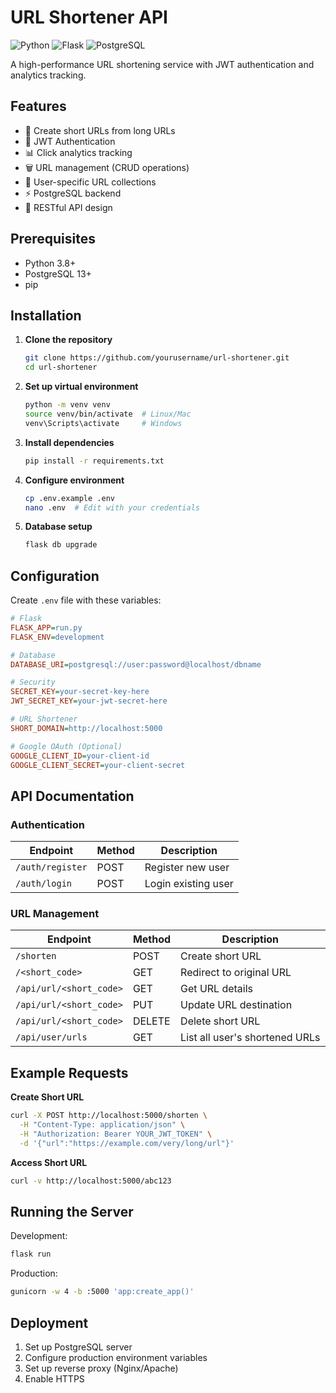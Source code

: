 

# URL Shortener API

![Python](https://img.shields.io/badge/python-3.8+-blue.svg)
![Flask](https://img.shields.io/badge/flask-2.0+-green.svg)
![PostgreSQL](https://img.shields.io/badge/postgresql-13+-blue.svg)

A high-performance URL shortening service with JWT authentication and analytics tracking.

## Features

- 🔗 Create short URLs from long URLs
- 🔐 JWT Authentication
- 📊 Click analytics tracking
- 🗑️ URL management (CRUD operations)
- 👤 User-specific URL collections
- ⚡ PostgreSQL backend
- 🔄 RESTful API design

## Prerequisites

- Python 3.8+
- PostgreSQL 13+
- pip

## Installation

1. **Clone the repository**
   ```bash
   git clone https://github.com/yourusername/url-shortener.git
   cd url-shortener
   ```

2. **Set up virtual environment**
   ```bash
   python -m venv venv
   source venv/bin/activate  # Linux/Mac
   venv\Scripts\activate     # Windows
   ```

3. **Install dependencies**
   ```bash
   pip install -r requirements.txt
   ```

4. **Configure environment**
   ```bash
   cp .env.example .env
   nano .env  # Edit with your credentials
   ```

5. **Database setup**
   ```bash
   flask db upgrade
   ```

## Configuration

Create `.env` file with these variables:

```ini
# Flask
FLASK_APP=run.py
FLASK_ENV=development

# Database
DATABASE_URI=postgresql://user:password@localhost/dbname

# Security
SECRET_KEY=your-secret-key-here
JWT_SECRET_KEY=your-jwt-secret-here

# URL Shortener
SHORT_DOMAIN=http://localhost:5000

# Google OAuth (Optional)
GOOGLE_CLIENT_ID=your-client-id
GOOGLE_CLIENT_SECRET=your-client-secret
```

## API Documentation

### Authentication

| Endpoint          | Method | Description          |
|-------------------|--------|----------------------|
| `/auth/register`  | POST   | Register new user    |
| `/auth/login`     | POST   | Login existing user  |

### URL Management

| Endpoint                | Method | Description                      |
|-------------------------|--------|----------------------------------|
| `/shorten`              | POST   | Create short URL                 |
| `/<short_code>`         | GET    | Redirect to original URL         |
| `/api/url/<short_code>` | GET    | Get URL details                  |
| `/api/url/<short_code>` | PUT    | Update URL destination           |
| `/api/url/<short_code>` | DELETE | Delete short URL                 |
| `/api/user/urls`        | GET    | List all user's shortened URLs   |

## Example Requests

**Create Short URL**
```bash
curl -X POST http://localhost:5000/shorten \
  -H "Content-Type: application/json" \
  -H "Authorization: Bearer YOUR_JWT_TOKEN" \
  -d '{"url":"https://example.com/very/long/url"}'
```

**Access Short URL**
```bash
curl -v http://localhost:5000/abc123
```

## Running the Server

Development:
```bash
flask run
```

Production:
```bash
gunicorn -w 4 -b :5000 'app:create_app()'
```

## Deployment

1. Set up PostgreSQL server
2. Configure production environment variables
3. Set up reverse proxy (Nginx/Apache)
4. Enable HTTPS

